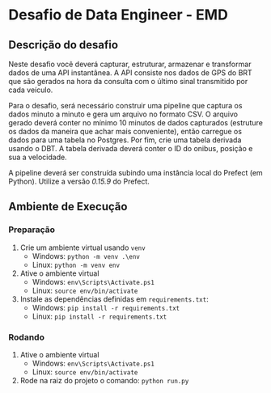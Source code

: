 # Desafio de Data Engineer - EMD

## Descrição do desafio

Neste desafio você deverá capturar, estruturar, armazenar e transformar dados de uma API instantânea. A API consiste nos dados de GPS do BRT que são gerados na hora da consulta com o último sinal transmitido por cada veículo.

Para o desafio, será necessário construir uma pipeline que captura os dados minuto a minuto e gera um arquivo no formato CSV. O arquivo gerado deverá conter no mínimo 10 minutos de dados capturados (estruture os dados da maneira que achar mais conveniente), então carregue os dados para uma tabela no Postgres. Por fim, crie uma tabela derivada usando o DBT. A tabela derivada deverá conter o ID do onibus, posição e sua a velocidade.

A pipeline deverá ser construída subindo uma instância local do Prefect (em Python). Utilize a versão *0.15.9* do Prefect.

## Ambiente de Execução

### Preparação

1. Crie um ambiente virtual usando `venv`
    - Windows: `python -m venv .\env`
    - Linux: `python -m venv env`
1. Ative o ambiente virtual
    - Windows: `env\Scripts\Activate.ps1`
    - Linux: `source env/bin/activate`
1. Instale as dependências definidas em `requirements.txt`:
    - Windows: `pip install -r requirements.txt`
    - Linux: `pip install -r requirements.txt`

### Rodando

1. Ative o ambiente virtual
    - Windows: `env\Scripts\Activate.ps1`
    - Linux: `source env/bin/activate`
1. Rode na raiz do projeto o comando: `python run.py`